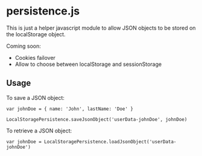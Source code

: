# persistence.js

This is just a helper javascript module to allow JSON objects to be stored on the localStorage object.

Coming soon:
- Cookies failover
- Allow to choose between localStorage and sessionStorage

## Usage

To save a JSON object:

`var johnDoe = { name: 'John', lastName: 'Doe' }`

`LocalStoragePersistence.saveJsonObject('userData-johnDoe', johnDoe)`

To retrieve a JSON object:

`var johnDoe = LocalStoragePersistence.loadJsonObject('userData-johnDoe')`
